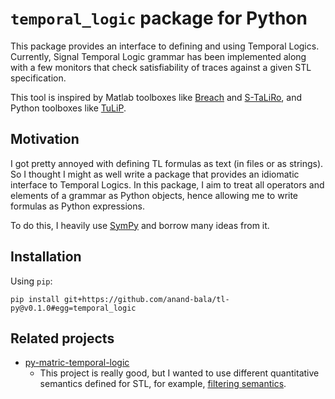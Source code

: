 # `temporal_logic` package for Python

This package provides an interface to defining and using Temporal Logics. Currently, Signal Temporal Logic grammar has been implemented along with a few monitors that check satisfiability of traces against a given STL specification.

This tool is inspired by Matlab toolboxes like [Breach](https://github.com/decyphir/breach) and [S-TaLiRo](https://sites.google.com/a/asu.edu/s-taliro/s-taliro), and Python toolboxes like [TuLiP](https://tulip-control.sourceforge.io/).


## Motivation

I got pretty annoyed with defining TL formulas as text (in files or as strings). So I thought I might as well write a package that provides an idiomatic interface to Temporal Logics. In this package, I aim to treat all operators and elements of a grammar as Python objects, hence allowing me to write formulas as Python expressions.

To do this, I heavily use [SymPy](https://www.sympy.org/en/index.html) and borrow many ideas from it.

## Installation

Using `pip`:

```
pip install git+https://github.com/anand-bala/tl-py@v0.1.0#egg=temporal_logic
```

## Related projects

- [py-matric-temporal-logic](https://github.com/mvcisback/py-metric-temporal-logic.git)
    - This project is really good, but I wanted to use different quantitative
      semantics defined for STL, for example, [filtering semantics](https://arxiv.org/pdf/1510.08079.pdf).


